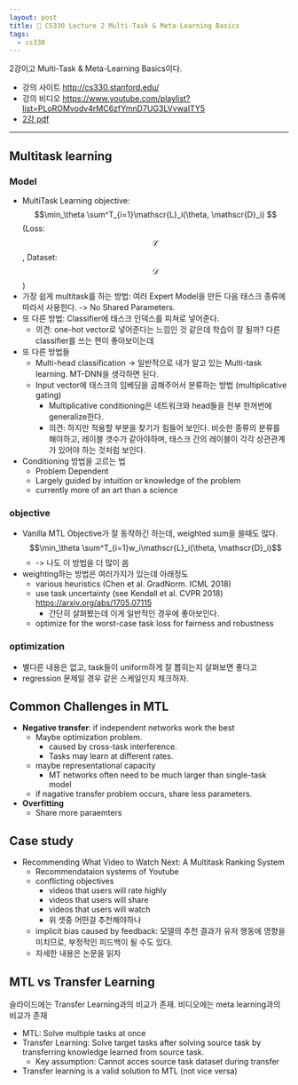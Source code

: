 ```yaml
---
layout: post
title: 📕 CS330 Lecture 2 Multi-Task & Meta-Learning Basics
tags:
  - cs330
---
```


2강이고 Multi-Task & Meta-Learning Basics이다.

* 강의 사이트 <http://cs330.stanford.edu/>
* 강의 비디오 <https://www.youtube.com/playlist?list=PLoROMvodv4rMC6zfYmnD7UG3LVvwaITY5>
* [2강 pdf](http://cs330.stanford.edu/slides/cs330_multitask_transfer_2020.pdf)

---

## Multitask learning

### Model

* MultiTask Learning objective: $$\min_\theta \sum^T_{i=1}\mathscr{L}_i(\theta, \mathscr{D}_i) $$ (Loss: $$\mathscr{L}$$, Dataset: $$\mathscr{D}$$)
* 가장 쉽게 multitask를 하는 방법: 여러 Expert Model을 만든 다음 태스크 종류에 따라서 사용한다. -> No Shared Parameters.
* 또 다른 방법: Classifier에 태스크 인덱스를 피쳐로 넣어준다.
  * 의견: one-hot vector로 넣어준다는 느낌인 것 같은데 학습이 잘 될까? 다른 classifier를 쓰는 편이 좋아보이는데
* 또 다른 방법들
  * Multi-head classification -> 일반적으로 내가 알고 있는 Multi-task learning. MT-DNN을 생각하면 된다.
  * Input vector에 태스크의 임베딩을 곱해주어서 분류하는 방법 (multiplicative gating)
    * Multiplicative conditioning은 네트워크와 head들을 전부 한꺼번에 generalize한다.
    * 의견: 하지만 적용할 부분을 찾기가 힘들어 보인다. 비슷한 종류의 분류를 해야하고, 레이블 갯수가 같아야하며, 태스크 간의 레이블이 각각 상관관계가 있어야 하는 것처럼 보인다.
* Conditioning 방법을 고르는 법
  * Problem Dependent
  * Largely guided by intuition or knowledge of the problem
  * currently more of an art than a science

### objective

* Vanilla MTL Objective가 잘 동작하긴 하는데, weighted sum을 쓸때도 많다. $$\min_\theta \sum^T_{i=1}w_i\mathscr{L}_i(\theta, \mathscr{D}_i)$$
  * -> 나도 이 방법을 더 많이 씀
* weighting하는 방법은 여러가지가 있는데 아래정도
  * various heuristics (Chen et al. GradNorm. ICML 2018)
  * use task uncertainty (see Kendall et al. CVPR 2018) <https://arxiv.org/abs/1705.07115>
    * 간단히 살펴봤는데 이게 일반적인 경우에 좋아보인다.
  * optimize for the worst-case task loss for fairness and robustness

### optimization

* 별다른 내용은 없고, task들이 uniform하게 잘 뽑히는지 살펴보면 좋다고
* regression 문제일 경우 같은 스케일인지 체크하자.

## Common Challenges in MTL

* **Negative transfer**: if independent networks work the best
  * Maybe optimization problem.
    * caused by cross-task interference.
    * Tasks may learn at different rates.
  * maybe representational capacity
    * MT networks often need to be much larger than single-task model
  * if nagative transfer problem occurs, share less parameters.
* **Overfitting**
  * Share more paraemters

## Case study

* Recommending What Video to Watch Next: A Multitask Ranking System
  * Recommendataion systems of Youtube
  * conflicting objectives
    * videos that users will rate highly
    * videos that users will share
    * videos that users will watch
    * 위 셋중 어떤걸 추천해야하나
  * implicit bias caused by feedback: 모델의 추천 결과가 유저 행동에 영향을 미치므로, 부정적인 피드백이 될 수도 있다.
  * 자세한 내용은 논문을 읽자

## MTL vs Transfer Learning

슬라이드에는 Transfer Learning과의 비교가 존재. 비디오에는 meta learning과의 비교가 존재

* MTL: Solve multiple tasks at once
* Transfer Learning: Solve target tasks after solving source task by transferring knowledge learned from source task.
  * Key assumption: Cannot acces source task dataset during transfer
* Transfer learning is a valid solution to MTL (not vice versa)
